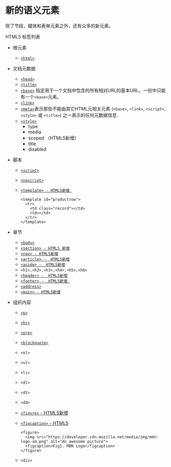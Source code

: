 # 新的语义元素
除了节段，媒体和表单元素之外，还有众多的新元素。

HTML5 标签列表
- 根元素
  - [`<html>`](https://developer.mozilla.org/zh-CN/docs/Web/HTML/Element/html)
- 文档元数据
  - [`<head>`](https://developer.mozilla.org/zh-CN/docs/Web/HTML/Element/head)
  - [`<title>`](https://developer.mozilla.org/zh-CN/docs/Web/HTML/Element/title)
  - [`<base>`](https://developer.mozilla.org/zh-CN/docs/Web/HTML/Element/base) 指定用于一个文档中包含的所有相对URL的基本URL。一份中只能有一个`<base>`元素。
  - [`<link>`](https://developer.mozilla.org/zh-CN/docs/Web/HTML/Element/link)
  - [`<meta>`](https://developer.mozilla.org/zh-CN/docs/Web/HTML/Element/meta)表示那些不能由其它HTML元相关元素 (`<base>`, `<link>`, `<script>`, `<style>` 或 `<title>`) 之一表示的任何元数据信息.
  - [`<style>`](https://developer.mozilla.org/zh-CN/docs/Web/HTML/Element/style)
    - type
    - media
    - scoped （HTML5新增）
    - title
    - disabled
- 脚本
  - [`<script>`](https://developer.mozilla.org/zh-CN/docs/Web/HTML/Element/script)
  - [`<noscript>`](https://developer.mozilla.org/zh-CN/docs/Web/HTML/Element/noscript)
  - [`<template> - HTML5新增 `](https://developer.mozilla.org/zh-CN/docs/Web/HTML/Element/template)

        <template id="productrow">
          <tr>
            <td class="record"></td>
            <td></td>
          </tr>
        </template>
- 章节
  - [`<body>`](https://developer.mozilla.org/zh-CN/docs/Web/HTML/Element/body)
  - [`<section> - HTML5 新增`](https://developer.mozilla.org/zh-CN/docs/Web/HTML/Element/section)
  - [`<nav> - HTML5新增`](https://developer.mozilla.org/zh-CN/docs/Web/HTML/Element/nav)
  - [`<article> -  HTML5新增`](https://developer.mozilla.org/zh-CN/docs/Web/HTML/Element/article)
  - [`<aside> -  HTML5新增`](https://developer.mozilla.org/zh-CN/docs/Web/HTML/Element/aside)
  - `<h1>,<h2>,<h3>,<h4>,<h5>,<h6>`
  - [`<header> -  HTML5新增`](https://developer.mozilla.org/zh-CN/docs/Web/HTML/Element/header)
  - [`<footer> -  HTML5新增 `](https://developer.mozilla.org/zh-CN/docs/Web/HTML/Element/footer)
  - [`<address>`](https://developer.mozilla.org/zh-CN/docs/Web/HTML/Element/address)
  - [`<main> - HTML5新增`](https://developer.mozilla.org/zh-CN/docs/Web/HTML/Element/main)

- 组织内容
  - [`<p>`](https://developer.mozilla.org/zh-CN/docs/Web/HTML/Element/p)
  - [`<hr>`](https://developer.mozilla.org/zh-CN/docs/Web/HTML/Element/hr)
  - [`<pre>`](https://developer.mozilla.org/zh-CN/docs/Web/HTML/Element/pre)
  - [`<blockquote>`](https://developer.mozilla.org/zh-CN/docs/Web/HTML/Element/blockquote)
  - `<ol>`
  - `<ul>`
  - `<li>`
  - `<dl>`
  - `<dt>`
  - `<dd>`
  - [`<figure>` -  HTML5新增](https://developer.mozilla.org/zh-CN/docs/Web/HTML/Element/figure)
  - [`<figcaption>` -  HTML5](https://developer.mozilla.org/zh-CN/docs/Web/HTML/Element/figcaption)

        <figure>
          <img src="https://developer.cdn.mozilla.net/media/img/mdn-logo-sm.png" alt="An awesome picture">
          <figcaption>Fig1. MDN Logo</figcaption>
        </figure>

  - `<div>`
